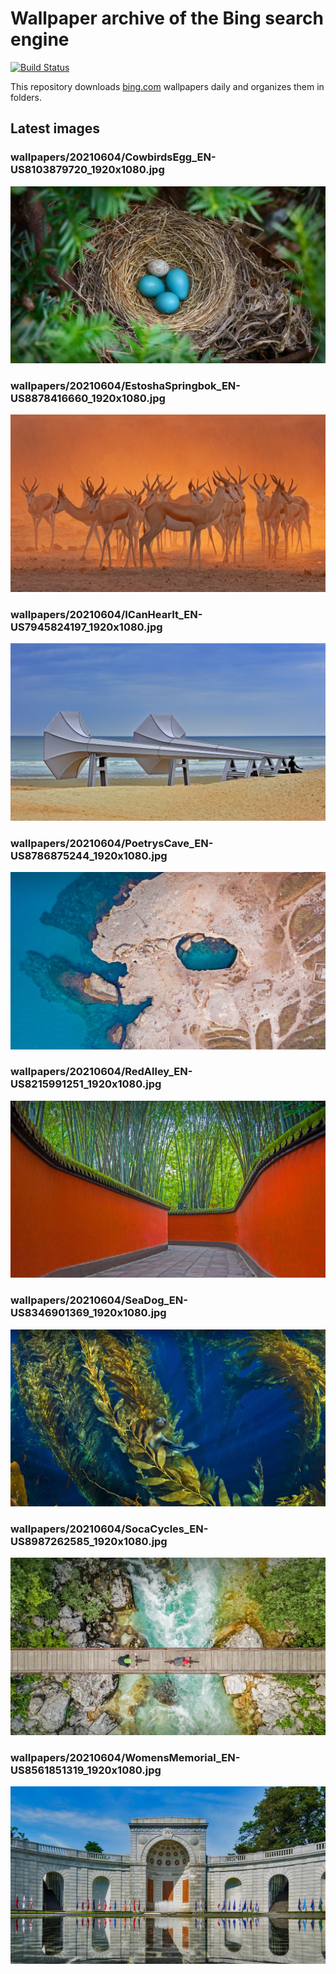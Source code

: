 # Wallpaper archive of the Bing search engine

[![Build Status](https://travis-ci.org/kijart/bing-daily-images-dl.svg?branch=wallpapers)](https://travis-ci.org/kijart/bing-daily-images-dl)

This repository downloads [bing.com](https://www.bing.com) wallpapers daily and organizes them in folders.

## Latest images

<!-- Wallpapers -->

### wallpapers/20210604/CowbirdsEgg_EN-US8103879720_1920x1080.jpg

![wallpapers/20210604/CowbirdsEgg_EN-US8103879720_1920x1080.jpg](wallpapers/20210604/CowbirdsEgg_EN-US8103879720_1920x1080.jpg)

### wallpapers/20210604/EstoshaSpringbok_EN-US8878416660_1920x1080.jpg

![wallpapers/20210604/EstoshaSpringbok_EN-US8878416660_1920x1080.jpg](wallpapers/20210604/EstoshaSpringbok_EN-US8878416660_1920x1080.jpg)

### wallpapers/20210604/ICanHearIt_EN-US7945824197_1920x1080.jpg

![wallpapers/20210604/ICanHearIt_EN-US7945824197_1920x1080.jpg](wallpapers/20210604/ICanHearIt_EN-US7945824197_1920x1080.jpg)

### wallpapers/20210604/PoetrysCave_EN-US8786875244_1920x1080.jpg

![wallpapers/20210604/PoetrysCave_EN-US8786875244_1920x1080.jpg](wallpapers/20210604/PoetrysCave_EN-US8786875244_1920x1080.jpg)

### wallpapers/20210604/RedAlley_EN-US8215991251_1920x1080.jpg

![wallpapers/20210604/RedAlley_EN-US8215991251_1920x1080.jpg](wallpapers/20210604/RedAlley_EN-US8215991251_1920x1080.jpg)

### wallpapers/20210604/SeaDog_EN-US8346901369_1920x1080.jpg

![wallpapers/20210604/SeaDog_EN-US8346901369_1920x1080.jpg](wallpapers/20210604/SeaDog_EN-US8346901369_1920x1080.jpg)

### wallpapers/20210604/SocaCycles_EN-US8987262585_1920x1080.jpg

![wallpapers/20210604/SocaCycles_EN-US8987262585_1920x1080.jpg](wallpapers/20210604/SocaCycles_EN-US8987262585_1920x1080.jpg)

### wallpapers/20210604/WomensMemorial_EN-US8561851319_1920x1080.jpg

![wallpapers/20210604/WomensMemorial_EN-US8561851319_1920x1080.jpg](wallpapers/20210604/WomensMemorial_EN-US8561851319_1920x1080.jpg)

